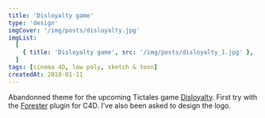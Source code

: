 ```yaml
---
title: 'Disloyalty game'
type: 'design'
imgCover: '/img/posts/disloyalty.jpg'
imgList:
  [
    { title: 'Disloyalty game', src: '/img/posts/disloyalty_1.jpg' },
  ]
tags: [cinema 4D, low poly, sketch & toon]
createdAt: 2018-01-11
---
```

Abandonned theme for the upcoming Tictales game [Disloyalty](https://disloyalty.stories.games/fr-FR/game/). First try with the [Forester](https://www.3dquakers.com/forester-for-cinema-4d/) plugin for C4D. I’ve also been asked to design the logo.
<!--more-->